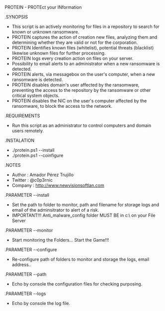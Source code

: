 PROTEIN - PROTEct your INformation
 
.SYNOPSIS
- This script is an actively monitoring for files in a repository to search for known or unknown ransomware.
- PROTEIN captures the action of creation new files, analyzing them and determining whether they are valid or not for the corporation.
- PROTEIN Identifies known files (whitelist), potential threats (blacklist) likewise unknown files for further processing.
- PROTEIN logs every creation action on files on your server.
- Possibility to email alerts to an administrator when a new ransomware is detected.
- PROTEIN alerts, via messagebox on the user's computer, when a new ransomware is detected.
- PROTEIN disables domain's user affected by the ransomware, preventing the access to the repository by the ransomware or other critical system objects.
- PROTEIN disables the NIC on the user's computer affected by the ransomware, to block the access to the network.

.REQUIREMENTS
- Run this script as an administrator to control computers and domain users remotely.

.INSTALATION
- ./protein.ps1 --install
- ./protein.ps1 --coinfigure

.NOTES
- Author		: Amador Pérez Trujillo
- Twitter		: @c0p3rnic
- Company		: http://www.newvisionsoftlan.com

	
.PARAMETER --install
- Set the path to folder to monitor, path and filename for storage logs and email of the adminsitrator to alert of a risk.
- IMPORTANT!!! Anti_malware_config folder MUST BE in c:\ on your File Server

.PARAMETER --monitor
- Start monitoring the Folders... Start the Game!!!

.PARAMETER --configure
- Re-configure path of folders to monitor and storage the logs, email address..

.PARAMETER --path
- Echo by console the configuration files for checking purposing.

.PARAMETER --logs
- Echo by console the log file.
